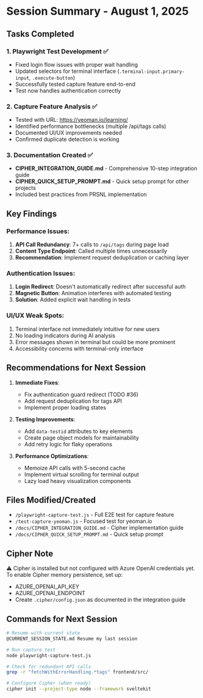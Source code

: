 # Session Summary - August 1, 2025

## Tasks Completed

### 1. Playwright Test Development ✅
- Fixed login flow issues with proper wait handling
- Updated selectors for terminal interface (`.terminal-input.primary-input`, `.execute-button`)
- Successfully tested capture feature end-to-end
- Test now handles authentication correctly

### 2. Capture Feature Analysis ✅
- Tested with URL: https://yeoman.io/learning/
- Identified performance bottlenecks (multiple /api/tags calls)
- Documented UI/UX improvements needed
- Confirmed duplicate detection is working

### 3. Documentation Created ✅
- **CIPHER_INTEGRATION_GUIDE.md** - Comprehensive 10-step integration guide
- **CIPHER_QUICK_SETUP_PROMPT.md** - Quick setup prompt for other projects
- Included best practices from PRSNL implementation

## Key Findings

### Performance Issues:
1. **API Call Redundancy**: 7+ calls to `/api/tags` during page load
2. **Content Type Endpoint**: Called multiple times unnecessarily
3. **Recommendation**: Implement request deduplication or caching layer

### Authentication Issues:
1. **Login Redirect**: Doesn't automatically redirect after successful auth
2. **Magnetic Button**: Animation interferes with automated testing
3. **Solution**: Added explicit wait handling in tests

### UI/UX Weak Spots:
1. Terminal interface not immediately intuitive for new users
2. No loading indicators during AI analysis
3. Error messages shown in terminal but could be more prominent
4. Accessibility concerns with terminal-only interface

## Recommendations for Next Session

1. **Immediate Fixes**:
   - Fix authentication guard redirect (TODO #36)
   - Add request deduplication for tags API
   - Implement proper loading states

2. **Testing Improvements**:
   - Add `data-testid` attributes to key elements
   - Create page object models for maintainability
   - Add retry logic for flaky operations

3. **Performance Optimizations**:
   - Memoize API calls with 5-second cache
   - Implement virtual scrolling for terminal output
   - Lazy load heavy visualization components

## Files Modified/Created
- `/playwright-capture-test.js` - Full E2E test for capture feature
- `/test-capture-yeoman.js` - Focused test for yeoman.io
- `/docs/CIPHER_INTEGRATION_GUIDE.md` - Cipher implementation guide
- `/docs/CIPHER_QUICK_SETUP_PROMPT.md` - Quick setup prompt

## Cipher Note
⚠️ Cipher is installed but not configured with Azure OpenAI credentials yet. 
To enable Cipher memory persistence, set up:
- AZURE_OPENAI_API_KEY
- AZURE_OPENAI_ENDPOINT
- Create `.cipher/config.json` as documented in the integration guide

## Commands for Next Session
```bash
# Resume with current state
@CURRENT_SESSION_STATE.md Resume my last session

# Run capture test
node playwright-capture-test.js

# Check for redundant API calls
grep -r "fetchWithErrorHandling.*tags" frontend/src/

# Configure Cipher (when ready)
cipher init --project-type node --framework sveltekit
```